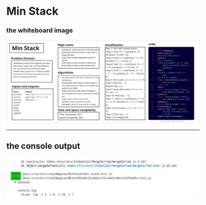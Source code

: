 # Min Stack
### the whiteboard image 
![](../docs/whiteboard-minstack.PNG)
___
## the console output
![](../docs/consol-minstack.PNG)